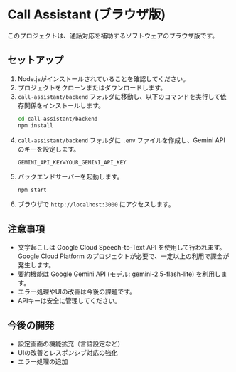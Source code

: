 # Call Assistant (ブラウザ版)

このプロジェクトは、通話対応を補助するソフトウェアのブラウザ版です。

## セットアップ

1.  Node.jsがインストールされていることを確認してください。
2.  プロジェクトをクローンまたはダウンロードします。
3.  `call-assistant/backend` フォルダに移動し、以下のコマンドを実行して依存関係をインストールします。
    ```bash
    cd call-assistant/backend
    npm install
    ```
4.  `call-assistant/backend` フォルダに `.env` ファイルを作成し、Gemini API のキーを設定します。
    ```
    GEMINI_API_KEY=YOUR_GEMINI_API_KEY
    ```
5.  バックエンドサーバーを起動します。
    ```bash
    npm start
    ```
6.  ブラウザで `http://localhost:3000` にアクセスします。

## 注意事項

* 文字起こしは Google Cloud Speech-to-Text API を使用して行われます。Google Cloud Platform のプロジェクトが必要で、一定以上の利用で課金が発生します。
* 要約機能は Google Gemini API (モデル: gemini-2.5-flash-lite) を利用します。
* エラー処理やUIの改善は今後の課題です。
* APIキーは安全に管理してください。

## 今後の開発

* 設定画面の機能拡充（言語設定など）
* UIの改善とレスポンシブ対応の強化
* エラー処理の追加